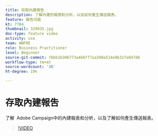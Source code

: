 ```yaml
---
title: 存取內建報吿
description: 了解內建的報表和分析，以及如何產生傳送報表。
feature: 報告功能
kt: 7784
thumbnail: 329935.jpg
doc-type: feature video
activity: use
team: WWFRE
role: Business Practitioner
level: Beginner
source-git-commit: f6bb16306773a4b6ff7aa390a514e9b31fe047d6
workflow-type: tm+mt
source-wordcount: '36'
ht-degree: 19%

---
```



# 存取內建報吿

了解  Adobe Campaign中的內建報表和分析，以及了解如何產生傳送報表。

>[!VIDEO](https://video.tv.adobe.com/v/329935?quality=12)
